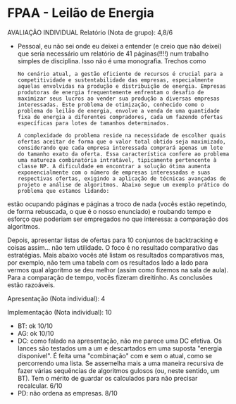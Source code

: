# FPAA  - Leilão de Energia

AVALIAÇÃO INDIVIDUAL
Relatório (Nota de grupo): 		4,8/6
- Pessoal, eu não sei onde eu deixei a entender (e creio que não deixei) que seria necessário um relatório de 41 páginas(!!!!) num trabalho simples de disciplina. Isso não é uma monografia. Trechos como 

      No cenário atual, a gestão eficiente de recursos é crucial para a competitividade e sustentabilidade das empresas, especialmente aquelas envolvidas na produção e distribuição de energia. Empresas produtoras de energia frequentemente enfrentam o desafio de maximizar seus lucros ao vender sua produção a diversas empresas interessadas. Este problema de otimização, conhecido como o problema do leilão de energia, envolve a venda de uma quantidade fixa de energia a diferentes compradores, cada um fazendo ofertas específicas para lotes de tamanhos determinados. 
      
      A complexidade do problema reside na necessidade de escolher quais ofertas aceitar de forma que o valor total obtido seja maximizado, considerando que cada empresa interessada comprará apenas um lote do tamanho exato da oferta. Essa característica confere ao problema uma natureza combinatória intratável, tipicamente pertencente à classe NP. A dificuldade em encontrar a solução ótima aumenta exponencialmente com o número de empresas interessadas e suas respectivas ofertas, exigindo a aplicação de técnicas avançadas de projeto e análise de algoritmos. Abaixo segue um exemplo prático do problema que estamos lidando:

estão ocupando páginas e páginas a troco de nada (vocês estão repetindo, de forma rebuscada, o que é o nosso enunciado) e roubando tempo e esforço que poderiam ser empregados no que interessa: a comparação dos algoritmos. 

Depois, apresentar listas de ofertas para 10 conjuntos de backtracking e coisas assim... não tem utilidade. O foco é no resultado comparativo das estratégias. Mais abaixo vocês até listam os resultados comparativos mas, por exemplo, não tem uma tabela com os resultados lado a lado para vermos qual algoritmo se deu melhor (assim como fizemos na sala de aula). Para a comparação de tempo, vocês fizeram direitinho. As conclusões estão razoáveis.


Apresentação (Nota individual): 4

Implementação (Nota individual): 10
- BT: ok 10/10
- AG: ok 10/10
- DC: como falado na apresentação, não me parece uma DC efetiva. Os lances são testados um a um e descartados em uma suposta "energia disponível". É feita uma "combinação" com e sem o atual, como se percorrendo uma lista. Se assemelha mais a uma maneira recursiva de fazer várias sequências de algoritmos gulosos (ou, neste sentido, um BT). Tem o mérito de guardar os calculados para não precisar recalcular. 6/10 
- PD: não ordena as empresas. 8/10
